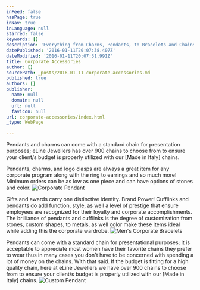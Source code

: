 ```yaml
---
inFeed: false
hasPage: true
inNav: true
inLanguage: null
starred: false
keywords: []
description: 'Everything from Charms, Pendants, to Bracelets and Chains.'
datePublished: '2016-01-11T20:07:38.407Z'
dateModified: '2016-01-11T20:07:31.991Z'
title: Corporate Accessories
author: []
sourcePath: _posts/2016-01-11-corporate-accessories.md
published: true
authors: []
publisher:
  name: null
  domain: null
  url: null
  favicon: null
url: corporate-accessories/index.html
_type: WebPage

---
```

Pendants and charms can come with a standard chain for presentation purposes; eLine Jewellers has over 900 chains to choose from to ensure your client/s budget is properly utilized with our \[Made in Italy\] chains. 

Pendants, charms, and logo clasps are always a great item for any corporate program along with the ring to earrings and so much more!   Minimum orders can be as low as one piece and can have options of stones and color.
![Corporate Pendant](https://the-grid-user-content.s3-us-west-2.amazonaws.com/b07e27e6-c3ae-4108-b4cc-a9fdcb15f90d.JPG)

Gifts and awards carry one distinctive identity.  Brand Power!  Cufflinks and pendants do add function, style, as well a level of prestige that ensure employees are recognized for their loyalty and corporate accomplishments.  The brilliance of pendants and cufflinks is the degree of customization from stones, custom shapes, to metals, as well color make these items ideal while adding this the corporate wardrobe.
![Men's Corporate Bracelets](https://the-grid-user-content.s3-us-west-2.amazonaws.com/033f8ab7-9499-455c-b161-f694dec4325d.jpg)

Pendants can come with a standard chain for presentational purposes; it is acceptable to appreciate most women have their favorite chains they prefer to wear thus in many cases you don't have to be concerned with spending a lot of money on the chains.  With that said.  If the budget is fitting for a high quality chain, here at eLine Jewellers we have over 900 chains to choose from to ensure your client/s budget is properly utilized with our \[Made in Italy\] chains.
![Custom Pendant](https://s3-us-west-2.amazonaws.com/the-grid-img/p/c5832c8b937e5661644101da4982bcce8b892284.jpg)